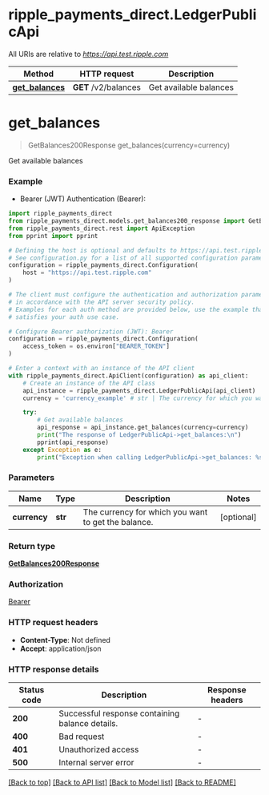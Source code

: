# ripple_payments_direct.LedgerPublicApi

All URIs are relative to *https://api.test.ripple.com*

Method | HTTP request | Description
------------- | ------------- | -------------
[**get_balances**](LedgerPublicApi.md#get_balances) | **GET** /v2/balances | Get available balances


# **get_balances**
> GetBalances200Response get_balances(currency=currency)

Get available balances

### Example

* Bearer (JWT) Authentication (Bearer):

```python
import ripple_payments_direct
from ripple_payments_direct.models.get_balances200_response import GetBalances200Response
from ripple_payments_direct.rest import ApiException
from pprint import pprint

# Defining the host is optional and defaults to https://api.test.ripple.com
# See configuration.py for a list of all supported configuration parameters.
configuration = ripple_payments_direct.Configuration(
    host = "https://api.test.ripple.com"
)

# The client must configure the authentication and authorization parameters
# in accordance with the API server security policy.
# Examples for each auth method are provided below, use the example that
# satisfies your auth use case.

# Configure Bearer authorization (JWT): Bearer
configuration = ripple_payments_direct.Configuration(
    access_token = os.environ["BEARER_TOKEN"]
)

# Enter a context with an instance of the API client
with ripple_payments_direct.ApiClient(configuration) as api_client:
    # Create an instance of the API class
    api_instance = ripple_payments_direct.LedgerPublicApi(api_client)
    currency = 'currency_example' # str | The currency for which you want to get the balance. (optional)

    try:
        # Get available balances
        api_response = api_instance.get_balances(currency=currency)
        print("The response of LedgerPublicApi->get_balances:\n")
        pprint(api_response)
    except Exception as e:
        print("Exception when calling LedgerPublicApi->get_balances: %s\n" % e)
```



### Parameters


Name | Type | Description  | Notes
------------- | ------------- | ------------- | -------------
 **currency** | **str**| The currency for which you want to get the balance. | [optional] 

### Return type

[**GetBalances200Response**](GetBalances200Response.md)

### Authorization

[Bearer](../README.md#Bearer)

### HTTP request headers

 - **Content-Type**: Not defined
 - **Accept**: application/json

### HTTP response details

| Status code | Description | Response headers |
|-------------|-------------|------------------|
**200** | Successful response containing balance details. |  -  |
**400** | Bad request |  -  |
**401** | Unauthorized access |  -  |
**500** | Internal server error |  -  |

[[Back to top]](#) [[Back to API list]](../README.md#documentation-for-api-endpoints) [[Back to Model list]](../README.md#documentation-for-models) [[Back to README]](../README.md)

